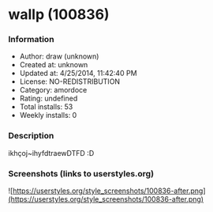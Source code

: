 # wallp (100836)

### Information
- Author: draw (unknown)
- Created at: unknown
- Updated at: 4/25/2014, 11:42:40 PM
- License: NO-REDISTRIBUTION
- Category: amordoce
- Rating: undefined
- Total installs: 53
- Weekly installs: 0


### Description
ikhçoj~ihyfdtraewDTFD :D


### Screenshots (links to userstyles.org)
![https://userstyles.org/style_screenshots/100836-after.png](https://userstyles.org/style_screenshots/100836-after.png)


